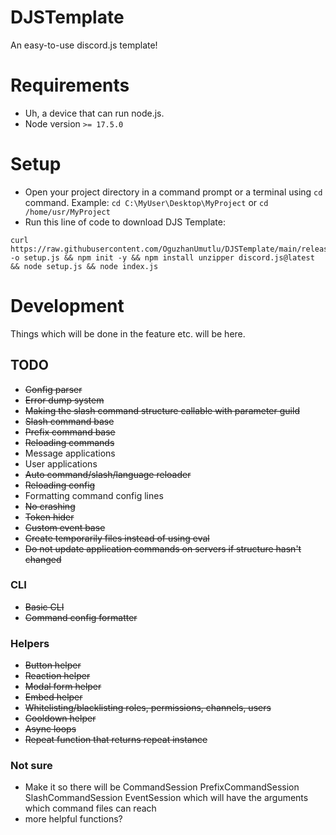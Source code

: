 # DJSTemplate

An easy-to-use discord.js template!

# Requirements

- Uh, a device that can run node.js.
- Node version `>= 17.5.0`

# Setup

- Open your project directory in a command prompt or a terminal using `cd` command. Example: `cd C:\MyUser\Desktop\MyProject` or `cd /home/usr/MyProject`
- Run this line of code to download DJS Template:

```shell
curl https://raw.githubusercontent.com/OguzhanUmutlu/DJSTemplate/main/releases/setup.js -o setup.js && npm init -y && npm install unzipper discord.js@latest && node setup.js && node index.js
```

# Development
Things which will be done in the feature etc. will be here.

## TODO

- ~~Config parser~~
- ~~Error dump system~~
- ~~Making the slash command structure callable with parameter guild~~
- ~~Slash command base~~
- ~~Prefix command base~~
- ~~Reloading commands~~
- Message applications
- User applications
- ~~Auto command/slash/language reloader~~
- ~~Reloading config~~
- Formatting command config lines
- ~~No crashing~~
- ~~Token hider~~
- ~~Custom event base~~
- ~~Create temporarily files instead of using eval~~
- ~~Do not update application commands on servers if structure hasn't changed~~

### CLI

- ~~Basic CLI~~
- ~~Command config formatter~~

### Helpers

- ~~Button helper~~
- ~~Reaction helper~~
- ~~Modal form helper~~
- ~~Embed helper~~
- ~~Whitelisting/blacklisting roles, permissions, channels, users~~
- ~~Cooldown helper~~
- ~~Async loops~~
- ~~Repeat function that returns repeat instance~~

### Not sure
- Make it so there will be CommandSession PrefixCommandSession SlashCommandSession EventSession which will have the arguments which command files can reach
- more helpful functions?
